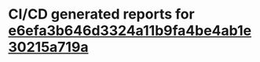# CI/CD generated reports for [e6efa3b646d3324a11b9fa4be4ab1e30215a719a](https://github.com/hydephp/develop/commit/e6efa3b646d3324a11b9fa4be4ab1e30215a719a)
